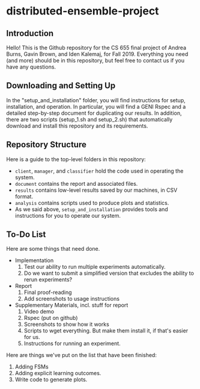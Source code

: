# distributed-ensemble-project

## Introduction

Hello! 
This is the Github repository for the CS 655 final project of Andrea Burns, Gavin Brown, and Iden Kalemaj, for Fall 2019.
Everything you need (and more) should be in this repository, but feel free to contact us if you have any questions.


## Downloading and Setting Up

In the "setup_and_installation" folder, you will find instructions for setup, installation, and operation.
In particular, you will find a GENI Rspec and a detailed step-by-step document for duplicating our results.
In addition, there are two scripts (setup_1.sh and setup_2.sh) that automatically download and install this repository and its requirements.

## Repository Structure

Here is a guide to the top-level folders in this repository:
* `client`, `manager`, and `classifier` hold the code used in operating the system.
* `document` contains the report and associated files.
* `results` contains low-level results saved by our machines, in CSV format.
* `analysis` contains scripts used to produce plots and statistics.
* As we said above, `setup_and_installation` provides tools and instructions for you to operate our system.

## To-Do List

Here are some things that need done.
* Implementation
  1. Test our ability to run multiple experiments automatically.
  3. Do we want to submit a simplified version that excludes the ability to rerun experiments?
* Report
  1. Final proof-reading
  2. Add screenshots to usage instructions
* Supplementary Materials, incl. stuff for report
  1. Video demo
  2. Rspec (put on github)
  3. Screenshots to show how it works
  4. Scripts to wget everything. But make them install it, if that's easier for us.
  5. Instructions for running an experiment.

Here are things we've put on the list that have been finished:
1. Adding FSMs
2. Adding explicit learning outcomes.
2. Write code to generate plots.

